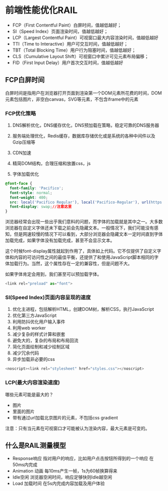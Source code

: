 # 前端性能优化RAIL
<!-- 链接：https://juejin.cn/post/6967156013464027143 -->
- FCP（First Contentful Paint）白屏时间，值越低越好；
- SI（Speed Index）页面渲染时间，值越低越好；
- LCP（Largest Contentful Paint）可视窗口最大内容渲染时间，值越低越好
- TTI（Time to Interactive）用户可交互时间，值越低越好；
- TBT（Total Blocking Time）用户行为阻塞时间，值越低越好；
- CLS（Cumulative Layout Shift）可视窗口中累计可见元素布局偏移；
- FID（First Input Delay）用户首次交互时间，值越低越好

## FCP白屏时间
白屏时间是指用户在浏览器打开页面到渲染第一个DOM元素所花费的时间，DOM元素包括图片，非空白canvas，SVG等元素，不包含iframe中的元素

### FCP优化策略

1. DNS解析优化，DNS缓存优化，DNS预加载在策略，稳定可靠的DNS服务器

2. 服务端处理优化，Redis缓存，数据库存储优化或是系统的各种中间件以及Gzip压缩等

3. CDN加速

4. 精简DOM结构，合理压缩和放置css，js

5. 字体加载优化

```css
@font-face {
  font-family: 'Pacifico';
  font-style: normal;
  font-weight: 400;
  src: local('Pacifico Regular'), local('Pacifico-Regular'), url(https://fonts.gstatic.com/s/pacifico/v12/FwZY7-Qmy14u9lezJ-6H6MmBp0u-.woff2) format('woff2');
  font-display: swap;//注意这里
}
```
浏览器经常会出现一些出乎我们意料的问题，而字体的加载就是其中之一。大多数浏览器在自定义字体还未下载之前会先隐藏文本。一般情况下，我们可能没有感知，但是网速较慢的情况下可以看到，大部分浏览器会隐藏文本一定时间直到字体加载完成，如果字体没有加载完成，甚至不会显示文本。

这个时候font-display属性就起到作用了，具体如上代码。它不仅提供了自定义字体和内容的可访问性之间的最佳平衡，还提供了和使用JavaScript脚本相同的字体加载行为。当然，这个属性存在一定的兼容性，但是问题不大。

如果字体肯定会用到，我们甚至可以预加载字体。

```js
<link rel="preload" as="font">
```

### SI(Speed Index)页面内容呈现的速度

1. 优化主进程，包括解析HTML，创建DOM树，解析CSS，执行JavaScript
2. 优化第三方JavaScript
3. 利用防抖优化用户输入事件
4. 利用web worker
5. 减少复杂的样式计算和嵌套
6. 避免大的，复杂的布局和布局回流
7. 简化页面绘制和减少绘制区域
8. 减少冗余代码
9. 异步加载非必要的css

 ```js
 <noscript><link rel="stylesheet" href="styles.css"></noscript>
 ```

### LCP(最大内容渲染速度)
哪些元素可能是最大的？
- 图片
- 里面的图片
- 带有通过url加载北京图片的元素，不包括css gradient

注意：只有当元素在可视窗口才可能被认为渲染内容，最大元素是可变的。

<!-- **如何监测最大元素**
```js

``` -->

<!-- https://light-dev.ghzq.com.cn/light/h5/ymuoitjpl/index.html#/index/loading?callback=https://light-dev.ghzq.com.cn/WebReport/ReportServer?formlet=ghzq-erqi/ghzq-erqi/oahome/oahome-gr-cs.frm -->

## 什么是RAIL测量模型
- Response响应
指对用户的响应，比如用户点击按钮所得到的一个响应
在50ms内完成
- Animation
动画
每10ms产生一帧，1s为60帧换算得来
- Idle空闲
浏览器空闲时间，响应足够快则Idle越空闲
- Load
加载时间
在5s内完成内容加载及用户体验
